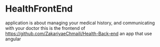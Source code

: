 # HealthFrontEnd
application is about managing your medical history, and communicating with your doctor 
this is the frontend of https://github.com/ZakariyaeChmaili/Health-Back-end
an app that use angular
